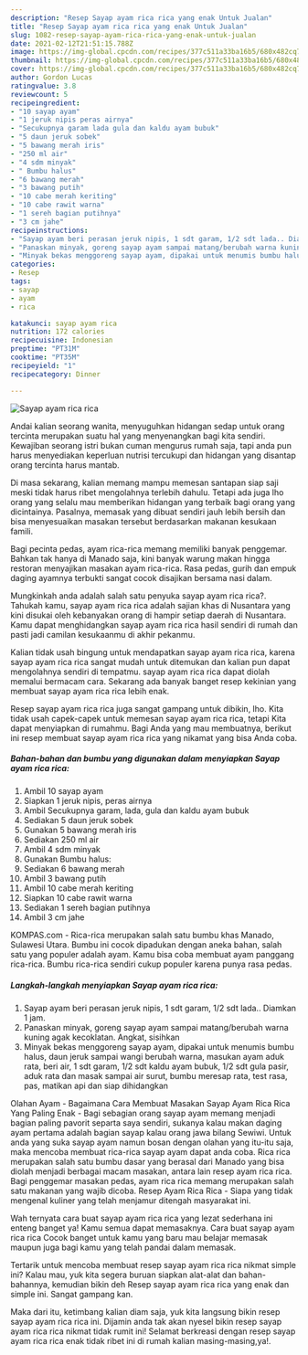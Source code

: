 ```yaml
---
description: "Resep Sayap ayam rica rica yang enak Untuk Jualan"
title: "Resep Sayap ayam rica rica yang enak Untuk Jualan"
slug: 1082-resep-sayap-ayam-rica-rica-yang-enak-untuk-jualan
date: 2021-02-12T21:51:15.788Z
image: https://img-global.cpcdn.com/recipes/377c511a33ba16b5/680x482cq70/sayap-ayam-rica-rica-foto-resep-utama.jpg
thumbnail: https://img-global.cpcdn.com/recipes/377c511a33ba16b5/680x482cq70/sayap-ayam-rica-rica-foto-resep-utama.jpg
cover: https://img-global.cpcdn.com/recipes/377c511a33ba16b5/680x482cq70/sayap-ayam-rica-rica-foto-resep-utama.jpg
author: Gordon Lucas
ratingvalue: 3.8
reviewcount: 5
recipeingredient:
- "10 sayap ayam"
- "1 jeruk nipis peras airnya"
- "Secukupnya garam lada gula dan kaldu ayam bubuk"
- "5 daun jeruk sobek"
- "5 bawang merah iris"
- "250 ml air"
- "4 sdm minyak"
- " Bumbu halus"
- "6 bawang merah"
- "3 bawang putih"
- "10 cabe merah keriting"
- "10 cabe rawit warna"
- "1 sereh bagian putihnya"
- "3 cm jahe"
recipeinstructions:
- "Sayap ayam beri perasan jeruk nipis, 1 sdt garam, 1/2 sdt lada.. Diamkan 1 jam."
- "Panaskan minyak, goreng sayap ayam sampai matang/berubah warna kuning agak kecoklatan. Angkat, sisihkan"
- "Minyak bekas menggoreng sayap ayam, dipakai untuk menumis bumbu halus, daun jeruk sampai wangi berubah warna, masukan ayam aduk rata, beri air, 1 sdt garam, 1/2 sdt kaldu ayam bubuk, 1/2 sdt gula pasir, aduk rata dan masak sampai air surut, bumbu meresap rata, test rasa, pas, matikan api dan siap dihidangkan"
categories:
- Resep
tags:
- sayap
- ayam
- rica

katakunci: sayap ayam rica 
nutrition: 172 calories
recipecuisine: Indonesian
preptime: "PT31M"
cooktime: "PT35M"
recipeyield: "1"
recipecategory: Dinner

---
```



![Sayap ayam rica rica](https://img-global.cpcdn.com/recipes/377c511a33ba16b5/680x482cq70/sayap-ayam-rica-rica-foto-resep-utama.jpg)

Andai kalian seorang wanita, menyuguhkan hidangan sedap untuk orang tercinta merupakan suatu hal yang menyenangkan bagi kita sendiri. Kewajiban seorang istri bukan cuman mengurus rumah saja, tapi anda pun harus menyediakan keperluan nutrisi tercukupi dan hidangan yang disantap orang tercinta harus mantab.

Di masa  sekarang, kalian memang mampu memesan santapan siap saji meski tidak harus ribet mengolahnya terlebih dahulu. Tetapi ada juga lho orang yang selalu mau memberikan hidangan yang terbaik bagi orang yang dicintainya. Pasalnya, memasak yang dibuat sendiri jauh lebih bersih dan bisa menyesuaikan masakan tersebut berdasarkan makanan kesukaan famili. 

Bagi pecinta pedas, ayam rica-rica memang memiliki banyak penggemar. Bahkan tak hanya di Manado saja, kini banyak warung makan hingga restoran menyajikan masakan ayam rica-rica. Rasa pedas, gurih dan empuk daging ayamnya terbukti sangat cocok disajikan bersama nasi dalam.

Mungkinkah anda adalah salah satu penyuka sayap ayam rica rica?. Tahukah kamu, sayap ayam rica rica adalah sajian khas di Nusantara yang kini disukai oleh kebanyakan orang di hampir setiap daerah di Nusantara. Kamu dapat menghidangkan sayap ayam rica rica hasil sendiri di rumah dan pasti jadi camilan kesukaanmu di akhir pekanmu.

Kalian tidak usah bingung untuk mendapatkan sayap ayam rica rica, karena sayap ayam rica rica sangat mudah untuk ditemukan dan kalian pun dapat mengolahnya sendiri di tempatmu. sayap ayam rica rica dapat diolah memalui bermacam cara. Sekarang ada banyak banget resep kekinian yang membuat sayap ayam rica rica lebih enak.

Resep sayap ayam rica rica juga sangat gampang untuk dibikin, lho. Kita tidak usah capek-capek untuk memesan sayap ayam rica rica, tetapi Kita dapat menyiapkan di rumahmu. Bagi Anda yang mau membuatnya, berikut ini resep membuat sayap ayam rica rica yang nikamat yang bisa Anda coba.

<!--inarticleads1-->

##### Bahan-bahan dan bumbu yang digunakan dalam menyiapkan Sayap ayam rica rica:

1. Ambil 10 sayap ayam
1. Siapkan 1 jeruk nipis, peras airnya
1. Ambil Secukupnya garam, lada, gula dan kaldu ayam bubuk
1. Sediakan 5 daun jeruk sobek
1. Gunakan 5 bawang merah iris
1. Sediakan 250 ml air
1. Ambil 4 sdm minyak
1. Gunakan  Bumbu halus:
1. Sediakan 6 bawang merah
1. Ambil 3 bawang putih
1. Ambil 10 cabe merah keriting
1. Siapkan 10 cabe rawit warna
1. Sediakan 1 sereh bagian putihnya
1. Ambil 3 cm jahe


KOMPAS.com - Rica-rica merupakan salah satu bumbu khas Manado, Sulawesi Utara. Bumbu ini cocok dipadukan dengan aneka bahan, salah satu yang populer adalah ayam. Kamu bisa coba membuat ayam panggang rica-rica. Bumbu rica-rica sendiri cukup populer karena punya rasa pedas. 

<!--inarticleads2-->

##### Langkah-langkah menyiapkan Sayap ayam rica rica:

1. Sayap ayam beri perasan jeruk nipis, 1 sdt garam, 1/2 sdt lada.. Diamkan 1 jam.
1. Panaskan minyak, goreng sayap ayam sampai matang/berubah warna kuning agak kecoklatan. Angkat, sisihkan
1. Minyak bekas menggoreng sayap ayam, dipakai untuk menumis bumbu halus, daun jeruk sampai wangi berubah warna, masukan ayam aduk rata, beri air, 1 sdt garam, 1/2 sdt kaldu ayam bubuk, 1/2 sdt gula pasir, aduk rata dan masak sampai air surut, bumbu meresap rata, test rasa, pas, matikan api dan siap dihidangkan


Olahan Ayam - Bagaimana Cara Membuat Masakan Sayap Ayam Rica Rica Yang Paling Enak - Bagi sebagian orang sayap ayam memang menjadi bagian paling pavorit separta saya sendiri, sukanya kalau makan daging ayam pertama adalah bagian sayap kalau orang jawa bilang Sewiwi. Untuk anda yang suka sayap ayam namun bosan dengan olahan yang itu-itu saja, maka mencoba membuat rica-rica sayap ayam dapat anda coba. Rica rica merupakan salah satu bumbu dasar yang berasal dari Manado yang bisa diolah menjadi berbagai macam masakan, antara lain resep ayam rica rica. Bagi penggemar masakan pedas, ayam rica rica memang merupakan salah satu makanan yang wajib dicoba. Resep Ayam Rica Rica - Siapa yang tidak mengenal kuliner yang telah menjamur ditengah masyarakat ini. 

Wah ternyata cara buat sayap ayam rica rica yang lezat sederhana ini enteng banget ya! Kamu semua dapat memasaknya. Cara buat sayap ayam rica rica Cocok banget untuk kamu yang baru mau belajar memasak maupun juga bagi kamu yang telah pandai dalam memasak.

Tertarik untuk mencoba membuat resep sayap ayam rica rica nikmat simple ini? Kalau mau, yuk kita segera buruan siapkan alat-alat dan bahan-bahannya, kemudian bikin deh Resep sayap ayam rica rica yang enak dan simple ini. Sangat gampang kan. 

Maka dari itu, ketimbang kalian diam saja, yuk kita langsung bikin resep sayap ayam rica rica ini. Dijamin anda tak akan nyesel bikin resep sayap ayam rica rica nikmat tidak rumit ini! Selamat berkreasi dengan resep sayap ayam rica rica enak tidak ribet ini di rumah kalian masing-masing,ya!.

